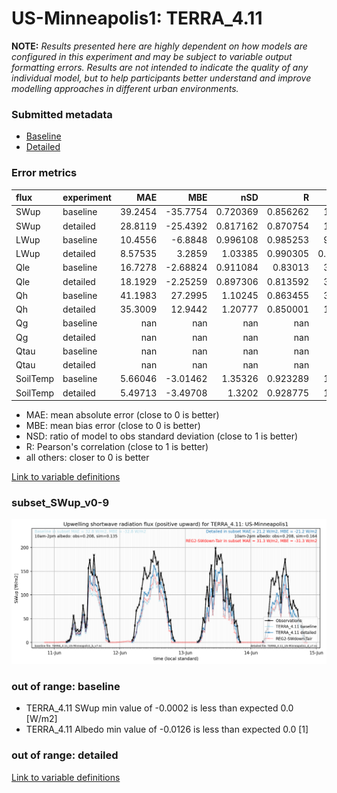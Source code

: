 # US-Minneapolis1: TERRA_4.11

**NOTE:** *Results presented here are highly dependent on how models are configured in this experiment and may be subject to variable output formatting errors. Results are not intended to indicate the quality of any individual model, but to help participants better understand and improve modelling approaches in different urban environments.*

### Submitted metadata

- [Baseline](TERRA_4.11_US-Minneapolis1_baseline_attrs.md)
- [Detailed](TERRA_4.11_US-Minneapolis1_detailed_attrs.md)

### Error metrics

| flux     | experiment   |       MAE |       MBE |        nSD |          R |        5th |      95th |      RMSE |      cRMSE |      AMBE |        1-nSD |          1-R |   nSkewness |   nKurtosis |     Overlap |
|:---------|:-------------|----------:|----------:|-----------:|-----------:|-----------:|----------:|----------:|-----------:|----------:|-------------:|-------------:|------------:|------------:|------------:|
| SWup     | baseline     |  39.2454  | -35.7754  |   0.720369 |   0.856262 |   1.63762  | 103.326   |  62.8904  |   0.534118 |  35.7754  |   0.279632   |   0.143738   |   0.295028  |    0.668371 |   0.21972   |
| SWup     | detailed     |  28.8119  | -25.4392  |   0.817162 |   0.870754 |   1.48366  |  82.37    |  54.2358  |   0.49463  |  25.4392  |   0.182839   |   0.129246   |   0.244383  |    0.586049 |   0.142     |
| LWup     | baseline     |  10.4556  |  -6.8848  |   0.996108 |   0.985253 |   9.56419  |  14.2636  |  14.2096  |   0.171445 |   6.8848  |   0.00389281 |   0.0147466  |   0.77026   |    0.485359 |   0.0603663 |
| LWup     | detailed     |   8.57535 |   3.2859  |   1.03385  |   0.990305 |   0.240473 |   4.82708 |  11.0545  |   0.145578 |   3.2859  |   0.033851   |   0.00969528 |   0.397894  |    0.453108 |   0.0585134 |
| Qle      | baseline     |  16.7278  |  -2.68824 |   0.911084 |   0.83013  |   3.46557  |   3.04005 |  31.4077  |   0.563416 |   2.68824 |   0.0889155  |   0.16987    |   0.0647792 |    0.345413 |   0.14011   |
| Qle      | detailed     |  18.1929  |  -2.25259 |   0.897306 |   0.813592 |   3.14244  |   6.73041 |  32.704   |   0.587432 |   2.25259 |   0.102694   |   0.186408   |   0.094532  |    0.369011 |   0.131204  |
| Qh       | baseline     |  41.1983  |  27.2995  |   1.10245  |   0.863455 |  38.8301   |  64.0029  |  54.2625  |   0.558177 |  27.2995  |   0.102446   |   0.136545   |   0.353105  |    1.00014  |   0.419826  |
| Qh       | detailed     |  35.3009  |  12.9442  |   1.20777  |   0.850001 |  16.8875   |  73.6463  |  55.0429  |   0.636783 |  12.9442  |   0.207764   |   0.149999   |   0.343421  |    0.887901 |   0.266375  |
| Qg       | baseline     | nan       | nan       | nan        | nan        | nan        | nan       | nan       | nan        | nan       | nan          | nan          | nan         |  nan        | nan         |
| Qg       | detailed     | nan       | nan       | nan        | nan        | nan        | nan       | nan       | nan        | nan       | nan          | nan          | nan         |  nan        | nan         |
| Qtau     | baseline     | nan       | nan       | nan        | nan        | nan        | nan       | nan       | nan        | nan       | nan          | nan          | nan         |  nan        | nan         |
| Qtau     | detailed     | nan       | nan       | nan        | nan        | nan        | nan       | nan       | nan        | nan       | nan          | nan          | nan         |  nan        | nan         |
| SoilTemp | baseline     |   5.66046 |  -3.01462 |   1.35326  |   0.923289 |  10.8965   |   3.47345 |   6.79213 |   0.576555 |   3.01462 |   0.353268   |   0.0767109  |   3.83943   |    0.311025 |   0.286588  |
| SoilTemp | detailed     |   5.49713 |  -3.49708 |   1.3202   |   0.928775 |  11.3255   |   1.8819  |   6.67931 |   0.539062 |   3.49708 |   0.3202     |   0.0712251  |   5.2656    |    0.304218 |   0.285037  |

 - MAE: mean absolute error (close to 0 is better)
 - MBE: mean bias error (close to 0 is better)
 - NSD: ratio of model to obs standard deviation (close to 1 is better)
 - R: Pearson's correlation (close to 1 is better)
 - all others: closer to 0 is better

[Link to variable definitions](../modelattrs/variable_definitions.md)

### <a name="subset_swup_v0-9"></a>subset_SWup_v0-9
[![TERRA_4.11_US-Minneapolis1_subset_SWup_v0-9.png](TERRA_4.11_US-Minneapolis1_subset_SWup_v0-9.png)](TERRA_4.11_US-Minneapolis1_subset_SWup_v0-9.png)

### out of range: baseline

 - TERRA_4.11 SWup min value of -0.0002 is less than expected 0.0 [W/m2]
 - TERRA_4.11 Albedo min value of -0.0126 is less than expected 0.0 [1]

### out of range: detailed



[Link to variable definitions](../modelattrs/variable_definitions.md)

